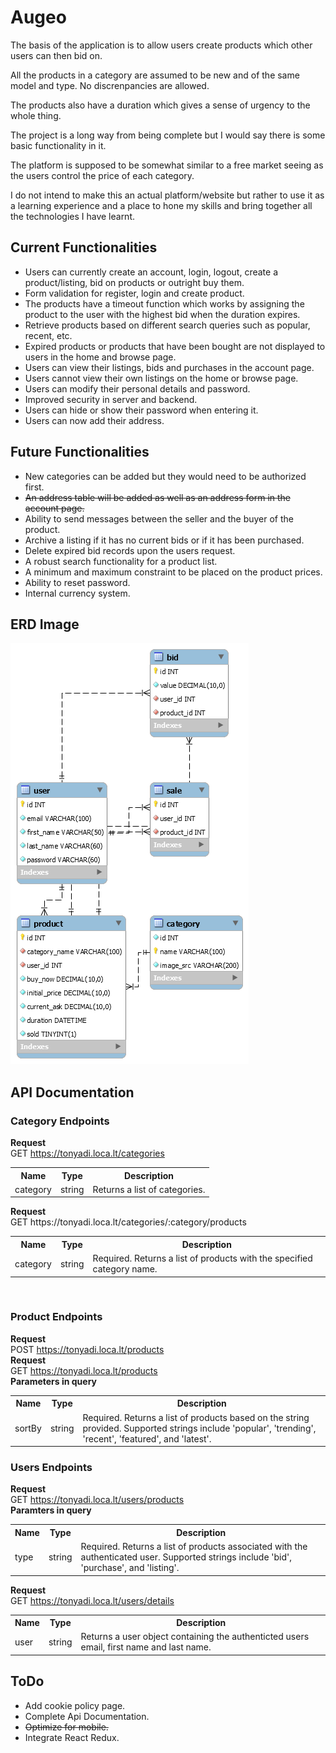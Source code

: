 # Augeo
The basis of the application is to allow users create products which other users can then bid on.

All the products in a category are assumed to be new and of the same model and type. No discrenpancies are allowed.

The products also have a duration which gives a sense of urgency to the whole thing.

The project is a long way from being complete but I would say there is some basic functionality in it.

The platform is supposed to be somewhat similar to a free market seeing as the users control the price of each category.

I do not intend to make this an actual platform/website but rather to use it as a learning experience and a place to hone my skills and bring together all the technologies I have learnt.

## Current Functionalities
- Users can currently create an account, login, logout, create a product/listing, bid on products or outright buy them.
- Form validation for register, login and create product.
- The products have a timeout function which works by assigning the product to the user with the highest bid when the duration expires.
- Retrieve products based on different search queries such as popular, recent, etc. 
- Expired products or products that have been bought are not displayed to users in the home and browse page.
- Users can view their listings, bids and purchases in the account page.
- Users cannot view their own listings on the home or browse page.
- Users can modify their personal details and password.
- Improved security in server and backend.
- Users can hide or show their password when entering it.
- Users can now add their address.

## Future Functionalities
- New categories can be added but they would need to be authorized first.
- <s>An address table will be added as well as an address form in the account page.</s>
- Ability to send messages between the seller and the buyer of the product.
- Archive a listing if it has no current bids or if it has been purchased.
- Delete expired bid records upon the users request.
- A robust search functionality for a product list.
- A minimum and maximum constraint to be placed on the product prices.
- Ability to reset password.
- Internal currency system.
## ERD Image
![ERD Image](https://github.com/TonyADI/Augeo/blob/main/src/backend/ERD%20Image.png?raw=true)

## API Documentation
### Category Endpoints
<b>Request</b>
<br>
GET https://tonyadi.loca.lt/categories
<br>
<table>
  <tr>
    <th>Name</th>
    <th>Type</th>
    <th>Description</th>
  </tr>
  <tr>
    <td>category</td>
    <td>string</td>
    <td>Returns a list of categories.</td>
  </tr>
</table>
<b>Request</b>
<br>
GET https://tonyadi.loca.lt/categories/:category/products
<br>
<table>
  <tr>
    <th>Name</th>
    <th>Type</th>
    <th>Description</th>
  </tr>
  <tr>
    <td>category</td>
    <td>string</td>
    <td>Required. Returns a list of products with the specified category name.</td>
  </tr>
</table>
<br>

### Product Endpoints
<b>Request</b>
<br>
POST https://tonyadi.loca.lt/products
<br>
<b>Request</b>
<br>
GET https://tonyadi.loca.lt/products
<br>
<b>Parameters in query</b>
<table>
  <tr>
    <th>Name</th>
    <th>Type</th>
    <th>Description</th>
  </tr>
  <tr>
    <td>sortBy</td>
    <td>string</td>
    <td>Required. Returns a list of products based on the string provided. Supported strings include
    'popular', 'trending', 'recent', 'featured', and 'latest'.</td>
  </tr>
</table>

### Users Endpoints
<b>Request</b>
<br>
GET https://tonyadi.loca.lt/users/products
<br>
<b>Paramters in query</b>
<table>
  <tr>
    <th>Name</th>
    <th>Type</th>
    <th>Description</th>
  </tr>
  <tr>
    <td>type</td>
    <td>string</td>
    <td>Required. Returns a list of products associated with the authenticated user. Supported strings include 
    'bid', 'purchase', and 'listing'.</td>
  </tr>
</table>


<b>Request</b>
<br>
GET https://tonyadi.loca.lt/users/details
<br>
<table>
  <tr>
    <th>Name</th>
    <th>Type</th>
    <th>Description</th>
  </tr>
  <tr>
    <td>user</td>
    <td>string</td>
    <td>Returns a user object containing the authenticted users email, first name and last name.</td>
  </tr>
</table>

## ToDo
- Add cookie policy page.
- Complete Api Documentation.
- <s>Optimize for mobile.</s>
- Integrate React Redux.
